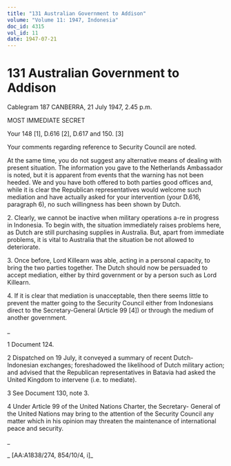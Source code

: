 ```yaml
---
title: "131 Australian Government to Addison"
volume: "Volume 11: 1947, Indonesia"
doc_id: 4315
vol_id: 11
date: 1947-07-21
---
```


# 131 Australian Government to Addison

Cablegram 187 CANBERRA, 21 July 1947, 2.45 p.m.

MOST IMMEDIATE SECRET

Your 148 [1], D.616 [2], D.617 and 150. [3]

Your comments regarding reference to Security Council are noted.

At the same time, you do not suggest any alternative means of dealing with present situation. The information you gave to the Netherlands Ambassador is noted, but it is apparent from events that the warning has not been heeded. We and you have both offered to both parties good offices and, while it is clear the Republican representatives would welcome such mediation and have actually asked for your intervention (your D.616, paragraph 6), no such willingness has been shown by Dutch.

2\. Clearly, we cannot be inactive when military operations a-re in progress in Indonesia. To begin with, the situation immediately raises problems here, as Dutch are still purchasing supplies in Australia. But, apart from immediate problems, it is vital to Australia that the situation be not allowed to deteriorate.

3\. Once before, Lord Killearn was able, acting in a personal capacity, to bring the two parties together. The Dutch should now be persuaded to accept mediation, either by third government or by a person such as Lord Killearn.

4\. If it is clear that mediation is unacceptable, then there seems little to prevent the matter going to the Security Council either from Indonesians direct to the Secretary-General (Article 99 [4]) or through the medium of another government.

_

1 Document 124.

2 Dispatched on 19 July, it conveyed a summary of recent Dutch- Indonesian exchanges; foreshadowed the likelihood of Dutch military action; and advised that the Republican representatives in Batavia had asked the United Kingdom to intervene (i.e. to mediate).

3 See Document 130, note 3.

4 Under Article 99 of the United Nations Charter, the Secretary- General of the United Nations may bring to the attention of the Security Council any matter which in his opinion may threaten the maintenance of international peace and security.

_

_ [AA:A1838/274, 854/10/4, i]_
